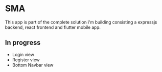 # SMA

This app is part of the complete solution i'm building consisting a expressjs backend, react frontend and flutter mobile app.

## In progress

- Login view
- Register view
- Bottom Navbar view
